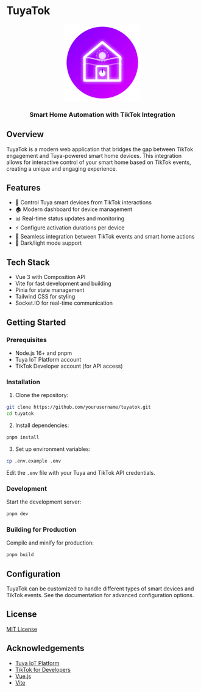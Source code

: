 # TuyaTok

<div align="center">
  <img src="public/logo.svg" alt="TuyaTok Logo" width="200">
  <h3>Smart Home Automation with TikTok Integration</h3>
</div>

## Overview

TuyaTok is a modern web application that bridges the gap between TikTok engagement and Tuya-powered smart home devices. This integration allows for interactive control of your smart home based on TikTok events, creating a unique and engaging experience.

## Features

- 🔌 Control Tuya smart devices from TikTok interactions
- 🏠 Modern dashboard for device management
- 📊 Real-time status updates and monitoring
- ⚡ Configure activation durations per device
- 🔄 Seamless integration between TikTok events and smart home actions
- 🌙 Dark/light mode support

## Tech Stack

- Vue 3 with Composition API
- Vite for fast development and building
- Pinia for state management
- Tailwind CSS for styling
- Socket.IO for real-time communication

## Getting Started

### Prerequisites

- Node.js 16+ and pnpm
- Tuya IoT Platform account
- TikTok Developer account (for API access)

### Installation

1. Clone the repository:

```sh
git clone https://github.com/yourusername/tuyatok.git
cd tuyatok
```

2. Install dependencies:

```sh
pnpm install
```

3. Set up environment variables:

```sh
cp .env.example .env
```

Edit the `.env` file with your Tuya and TikTok API credentials.

### Development

Start the development server:

```sh
pnpm dev
```

### Building for Production

Compile and minify for production:

```sh
pnpm build
```

## Configuration

TuyaTok can be customized to handle different types of smart devices and TikTok events. See the documentation for advanced configuration options.

## License

[MIT License](LICENSE)

## Acknowledgements

- [Tuya IoT Platform](https://developer.tuya.com/)
- [TikTok for Developers](https://developers.tiktok.com/)
- [Vue.js](https://vuejs.org/)
- [Vite](https://vitejs.dev/)
